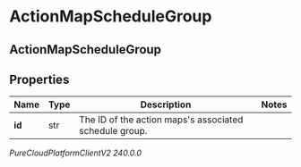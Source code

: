 # ActionMapScheduleGroup

## ActionMapScheduleGroup

## Properties

|Name | Type | Description | Notes|
|------------ | ------------- | ------------- | -------------|
| **id** | str | The ID of the action maps&#39;s associated schedule group. | |



_PureCloudPlatformClientV2 240.0.0_
